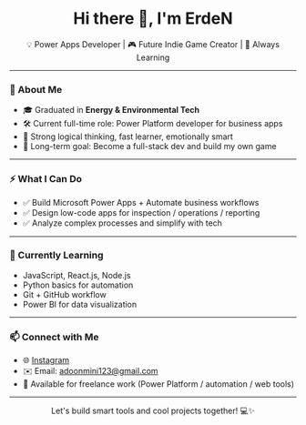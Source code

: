 <h1 align="center">Hi there 👋, I'm ErdeN</h1>

<p align="center">
💡 Power Apps Developer | 🎮 Future Indie Game Creator | 🌱 Always Learning
</p>

---

### 💼 About Me
- 🎓 Graduated in **Energy & Environmental Tech**  
- 🛠️ Current full-time role: Power Platform developer for business apps  
- 🧠 Strong logical thinking, fast learner, emotionally smart  
- 🎯 Long-term goal: Become a full-stack dev and build my own game  

---

### ⚡ What I Can Do
- ✅ Build Microsoft Power Apps + Automate business workflows  
- ✅ Design low-code apps for inspection / operations / reporting  
- ✅ Analyze complex processes and simplify with tech  

---

### 🧪 Currently Learning
- JavaScript, React.js, Node.js  
- Python basics for automation  
- Git + GitHub workflow  
- Power BI for data visualization  

---

### 📫 Connect with Me
- 🌐 [Instagram](https://www.instagram.com/earth_erden/)  
- ✉️ Email: adoonmini123@gmail.com
- 🚀 Available for freelance work (Power Platform / automation / web tools)

---

<p align="center">
Let's build smart tools and cool projects together! 💻✨
</p>
